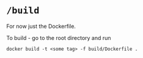 # `/build`

For now just the Dockerfile.

To build - go to the root directory and run

`docker build -t <some tag> -f build/Dockerfile .`
